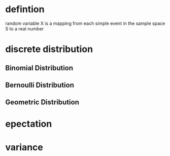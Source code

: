 # defintion

random variable X is a mapping from each simple event in the sample space S to a real number

# discrete distribution

## Binomial Distribution

## Bernoulli Distribution

## Geometric Distribution

# epectation

# variance